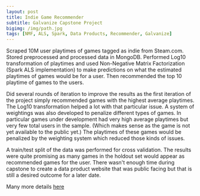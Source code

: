 ```yaml
---
layout: post
title: Indie Game Recommender
subtitle: Galvanize Capstone Project
bigimg: /img/path.jpg
tags: [NMF, ALS, Spark, Data Products, Recommender, Galvanize]
---
```


Scraped 10M user playtimes of games tagged as indie from Steam.com. Stored preprocessed and processed data in MongoDB. Performed Log10 transformation of playtimes and used Non-Negative Matrix Factorization (Spark ALS implementation) to make predictions on what the estimated playtimes of games would be for a user. Then recommended the top 10 playtime of games to the users. 

Did several rounds of iteration to improve the results as the first iteration of the project simply recommended games with the highest average playtimes. The Log10 transformation helped a lot with that particular issue. A system of weightings was also developed to penalize different types of games. In particular games under development had very high average playtimes but very few total users in the sample. (Which makes sense as the game is not yet available to the public yet.) The playtimes of these games would be penalized by the weighting system which reduced those kinds of issues.

A train/test split of the data was performed for cross validation. The results were quite promising as many games in the holdout set would appear as recommended games for the user. There wasn't enough time during capstone to create a data product website that was public facing but that is still a desired outcome for a later date.

Many more details [here](https://github.com/pixelatedbrian/Indie-Game-Recommender/blob/master/README.md)
